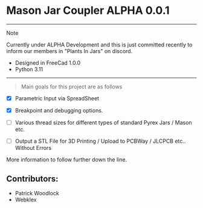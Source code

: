 # Mason Jar Coupler  ALPHA 0.0.1
---

> [!NOTE]
> Currently under ALPHA Development and this is just committed recently to inform our members in "Plants In Jars" on discord.




- Designed in FreeCad 1.0.0
- Python 3.11
---











> Main goals for this project are as follows
- [x] Parametric Input via SpreadSheet
- [x] Breakpoint and debugging options.
- [ ] Various thread sizes for different types of standard Pyrex Jars / Mason etc.
- [ ] Output a STL File for 3D Printing / Upload to PCBWay / JLCPCB etc.. Without Errors 



More information to follow further down the line.




Contributors:
---
- Patrick Woodlock
- Webklex



